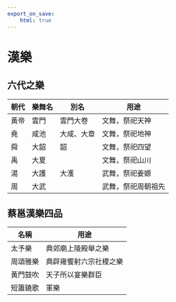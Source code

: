 ```yaml
---
export_on_save:
    html: true
---
```


# 漢樂

## 六代之樂

朝代|樂舞名|別名|用途
--|--|--|--
黃帝|雲門|雲門大卷|文舞，祭祀天神
堯|咸池|大咸、大章|文舞，祭祀地神
舜|大韶|韶|文舞，祭祀四望
禹|大夏||文舞，祭祀山川
湯|大護|大濩|武舞，祭祀姜嫄
周|大武||武舞，祭祀周朝祖先

## 蔡邕漢樂四品

名稱|用途
--|--
太予樂|典郊廟上陵殿舉之樂
周頌雅樂|典辟雍饗射六宗社稷之樂
黃門鼓吹|天子所以宴樂群臣
短簫鐃歌|軍樂